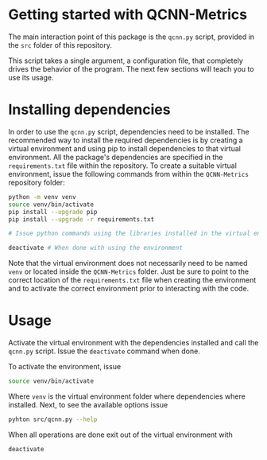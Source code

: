# Getting started with QCNN-Metrics

The main interaction point of this package is the `qcnn.py` script, provided in the `src` folder of this repository.

This script takes a single argument, a configuration file, that completely drives the behavior of the program. The next few sections will teach you to use its usage.

# Installing dependencies

In order to use the `qcnn.py` script, dependencies need to be installed. The recommended way to install the required dependencies is by creating a virtual environment and using pip to install dependencies to that virtual environment. All the package's dependencies are specified in the `requirements.txt` file within the repository. To create a suitable virtual environment, issue the following commands from within the `QCNN-Metrics` repository folder:

```bash
python -m venv venv
source venv/bin/activate
pip install --upgrade pip
pip install --upgrade -r requirements.txt

# Issue python commands using the libraries installed in the virtual environment

deactivate # When done with using the environment
```

Note that the virtual environment does not necessarily need to be named `venv` or located inside the `QCNN-Metrics` folder. Just be sure to point to the correct location of the `requirements.txt` file when creating the environment and to activate the correct environment prior to interacting with the code.

# Usage

Activate the virtual environment with the dependencies installed and call the `qcnn.py` script. Issue the `deactivate` command when done. 

To activate the environment, issue

```bash
source venv/bin/activate
```

Where `venv` is the virtual environment folder where dependencies where installed. Next, to see the available options issue

```bash
pyhton src/qcnn.py --help
```

When all operations are done exit out of the virtual environment with

``` bash
deactivate
```